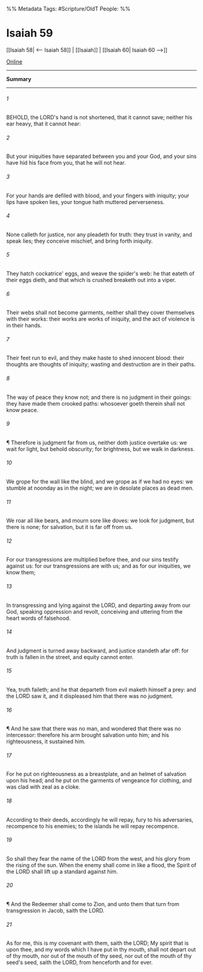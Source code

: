 

%% Metadata
Tags: #Scripture/OldT
People: 
%%
# Isaiah 59
[[Isaiah 58| <-- Isaiah 58]] | [[Isaiah]] | [[Isaiah 60| Isaiah 60 -->]]

[Online](https://churchofjesuschrist.org/study/scriptures/ot/isa/59?lang=eng)

---
__Summary__



---

###### 1
BEHOLD, the LORD's hand is not shortened, that it cannot save; neither his ear heavy, that it cannot hear:
###### 2
But your iniquities have separated between you and your God, and your sins have hid his face from you, that he will not hear.
###### 3
For your hands are defiled with blood, and your fingers with iniquity; your lips have spoken lies, your tongue hath muttered perverseness.
###### 4
None calleth for justice, nor any pleadeth for truth: they trust in vanity, and speak lies; they conceive mischief, and bring forth iniquity.
###### 5
They hatch cockatrice' eggs, and weave the spider's web: he that eateth of their eggs dieth, and that which is crushed breaketh out into a viper.
###### 6
Their webs shall not become garments, neither shall they cover themselves with their works: their works are works of iniquity, and the act of violence is in their hands.
###### 7
Their feet run to evil, and they make haste to shed innocent blood: their thoughts are thoughts of iniquity; wasting and destruction are in their paths.
###### 8
The way of peace they know not; and there is no judgment in their goings: they have made them crooked paths: whosoever goeth therein shall not know peace.
###### 9
¶ Therefore is judgment far from us, neither doth justice overtake us: we wait for light, but behold obscurity; for brightness, but we walk in darkness.
###### 10
We grope for the wall like the blind, and we grope as if we had no eyes: we stumble at noonday as in the night; we are in desolate places as dead men.
###### 11
We roar all like bears, and mourn sore like doves: we look for judgment, but there is none; for salvation, but it is far off from us.
###### 12
For our transgressions are multiplied before thee, and our sins testify against us: for our transgressions are with us; and as for our iniquities, we know them;
###### 13
In transgressing and lying against the LORD, and departing away from our God, speaking oppression and revolt, conceiving and uttering from the heart words of falsehood.
###### 14
And judgment is turned away backward, and justice standeth afar off: for truth is fallen in the street, and equity cannot enter.
###### 15
Yea, truth faileth; and he that departeth from evil maketh himself a prey: and the LORD saw it, and it displeased him that there was no judgment.
###### 16
¶ And he saw that there was no man, and wondered that there was no intercessor: therefore his arm brought salvation unto him; and his righteousness, it sustained him.
###### 17
For he put on righteousness as a breastplate, and an helmet of salvation upon his head; and he put on the garments of vengeance for clothing, and was clad with zeal as a cloke.
###### 18
According to their deeds, accordingly he will repay, fury to his adversaries, recompence to his enemies; to the islands he will repay recompence.
###### 19
So shall they fear the name of the LORD from the west, and his glory from the rising of the sun.  When the enemy shall come in like a flood, the Spirit of the LORD shall lift up a standard against him.
###### 20
¶ And the Redeemer shall come to Zion, and unto them that turn from transgression in Jacob, saith the LORD.
###### 21
As for me, this is my covenant with them, saith the LORD; My spirit that is upon thee, and my words which I have put in thy mouth, shall not depart out of thy mouth, nor out of the mouth of thy seed, nor out of the mouth of thy seed's seed, saith the LORD, from henceforth and for ever.



